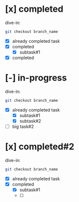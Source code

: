 # [x] completed
dive-in:
```sh
git checkout branch_name
```
- [x] already completed task
- [x] completed
    - [x] subtask#1
- [x] completed
# [-] in-progress
dive-in:
```sh
git checkout branch_name
```
- [x] already completed task
    - [x] subtask#1
    - [x] subtask#2
- [ ] big task#2

# [x] completed#2
dive-in:
```sh
git checkout branch_name
```
- [x] already completed task
- [x] completed
    - [x] subtask#1
    - [ ] 
